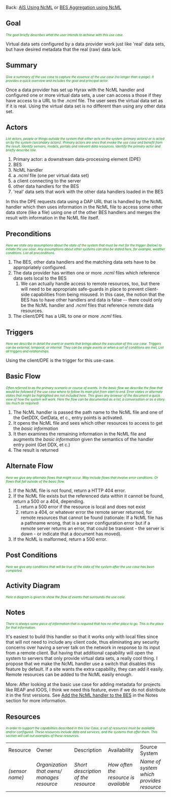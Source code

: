 Back: [AIS Using NcML](AIS_Using_NcML "wikilink") or [BES Aggregation
using NcML](BES_Aggregation_using_NcML "wikilink")

## Goal

<font color="green" size="-2">*The goal briefly describes what the user
intends to achieve with this use case.*</font>

Virtual data sets configured by a data provider work just like 'real'
data sets, but have desired metadata that the real (raw) data lack.

## Summary

<font color="green" size="-2">*Give a summary of the use case to capture
the essence of the use case (no longer than a page). It provides a quick
overview and includes the goal and principal actor.*</font>

Once a data provider has set up Hyrax with the NcML handler and
configured one or more virtual data sets, a user can access a those if
they have access to a URL to the *.ncml* file. The user sees the virtual
data set as if it is real. Using the virtual data set is no different
than using any other data set.

## Actors

<font color="green" size="-2">*List actors, people or things outside the
system that either acts on the system (primary actors) or is acted on by
the system (secondary actors). Primary actors are ones that invoke the
use case and benefit from the result. Identify sensors, models, portals
and relevant data resources. Identify the primary actor and briefly
describe role.*</font>

1.  Primary actor: a downstream data-processing element (DPE)
2.  BES
3.  NcML handler
4.  a *.ncml* file (one per virtual data set)
5.  a client connecting to the server
6.  other data handlers for the BES
7.  'real' data sets that work with the other data handlers loaded in
    the BES

In this the DPE requests data using a DAP URL that is handled by the
NcML handler which then uses information in the NcML file to access some
other data store (like a file) using one of the other BES handlers and
merges the result with information in the NcML file itself.

## Preconditions

<font color="green" size="-2">*Here we state any assumptions about the
state of the system that must be met for the trigger (below) to initiate
the use case. Any assumptions about other systems can also be stated
here, for example, weather conditions. List all preconditions.*</font>

1.  The BES, other data handlers and the matching data sets have to be
    appropriately configured.
2.  The data provider has written one or more *.ncml* files which
    reference data sets local to the BES
    1.  We can actually handle access to remote resources, too, but
        there will need to be appropriate safe-guards in place to
        prevent client-side capabilities from being misused. In this
        case, the notion that the BES has to have other handlers and
        data is false -- there could only be the NcML handler and
        *.ncml* files that reference remote data resources.
3.  The client/DPE has a URL to one or more *.ncml* files.

## Triggers

<font color="green" size="-2">*Here we describe in detail the event or
events that brings about the execution of this use case. Triggers can be
external, temporal, or internal. They can be single events or when a set
of conditions are met, List all triggers and relationships.*</font>

Using the client/DPE is the trigger for this use-case.

## Basic Flow

<font color="green" size="-2">*Often referred to as the primary scenario
or course of events. In the basic flow we describe the flow that would
be followed if the use case where to follow its main plot from start to
end. Error states or alternate states that might be highlighted are not
included here. This gives any browser of the document a quick view of
how the system will work. Here the flow can be documented as a list, a
conversation or as a story.(as much as required)*</font>

1.  The NcML handler is passed the path name to the NcML file and one of
    the GetDDX, GetData, et c., entry points is activated.
2.  It opens the NcML file and sees which other resources to access to
    get the *basic information*
3.  It then examines the remaining information in the NcML file and
    augments the *basic information* given the semantics of the handler
    entry point (Get DDX, et c.)
4.  The result is returned

## Alternate Flow

<font color="green" size="-2">*Here we give any alternate flows that
might occur. May include flows that involve error conditions. Or flows
that fall outside of the basic flow.*</font>

1.  If the NcML file is not found, return a HTTP 404 error.
2.  If the NcML file exists but the referenced data within it cannot be
    found, return a 500 or a 404, depending.
    1.  return a 500 error if the resource is local and does not exist
    2.  return a 404, or whatever error the remote server returned, for
        remote resources that cannot be found (rationale: If a NcML file
        has a pathname wrong, that is a server configuration error but
        if a remote server returns an error, that could be transient -
        the server is down - or indicate that a document has moved).
3.  If the NcML is malformed, return a 500 error.

## Post Conditions

<font color="green" size="-2">*Here we give any conditions that will be
true of the state of the system after the use case has been
completed.*</font>

## Activity Diagram

<font color="green" size="-2">*Here a diagram is given to show the flow
of events that surrounds the use case.*</font>

## Notes

<font color="green" size="-2">*There is always some piece of information
that is required that has no other place to go. This is the place for
that information.*</font>

It's easiest to build this handler so that it works only with local
files since that will not need to include any client code, thus
eliminating any security concerns over having a server talk on the
network in response to its input from a remote client. But having that
additional capability will open the system to servers that only provide
virtual data sets, a really cool thing. I propose that we make the NcML
handler use a switch that disables this feature by default. If a site
wants the extra capability, they can add it easily. Remote resources can
be added to the NcML easily enough.

More: After looking at the basic use case for adding metadata for
projects like REAP and IOOS, I think we need this feature, even if we do
not distribute it in the first versions. See [Add the NcML handler to
the BES](Add_the_NcML_handler_to_the_BES "wikilink") in the Notes
section for more information.

## Resources

<font color="green" size="-2">*In order to support the capabilities
described in this Use Case, a set of resources must be available and/or
configured. These resources include data and services, and the systems
that offer them. This section will call out examples of these
resources.*</font>

|                 |                                            |                                     |                                       |                                          |
|-----------------|--------------------------------------------|-------------------------------------|---------------------------------------|------------------------------------------|
| Resource        | Owner                                      | Description                         | Availability                          | Source System                            |
| *(sensor name)* | *Organization that owns/ manages resource* | *Short description of the resource* | *How often the resource is available* | *Name of system which provides resource* |